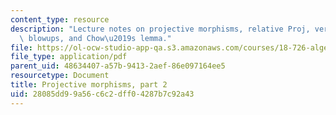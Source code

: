 ```yaml
---
content_type: resource
description: "Lecture notes on projective morphisms, relative Proj, very ample sheaves,\
  \ blowups, and Chow\u2019s lemma."
file: https://ol-ocw-studio-app-qa.s3.amazonaws.com/courses/18-726-algebraic-geometry-spring-2009/28085dd99a56c6c2dff04287b7c92a43_MIT18_726s09_lec10_projective2.pdf
file_type: application/pdf
parent_uid: 48634407-a57b-9413-2aef-86e097164ee5
resourcetype: Document
title: Projective morphisms, part 2
uid: 28085dd9-9a56-c6c2-dff0-4287b7c92a43
---
```

